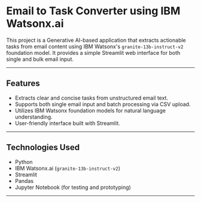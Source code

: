 # Email to Task Converter using IBM Watsonx.ai

This project is a Generative AI-based application that extracts actionable tasks from email content using IBM Watsonx's `granite-13b-instruct-v2` foundation model. It provides a simple Streamlit web interface for both single and bulk email input.

---

## Features

- Extracts clear and concise tasks from unstructured email text.
- Supports both single email input and batch processing via CSV upload.
- Utilizes IBM Watsonx foundation models for natural language understanding.
- User-friendly interface built with Streamlit.

---

## Technologies Used

- Python
- IBM Watsonx.ai (`granite-13b-instruct-v2`)
- Streamlit
- Pandas
- Jupyter Notebook (for testing and prototyping)

---
